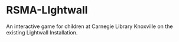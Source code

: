 # RSMA-LIghtwall
An interactive game for children at Carnegie Library Knoxville on the existing Lightwall Installation.
